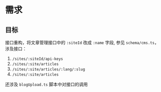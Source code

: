 # 需求

## 目标

接口重构，将文章管理接口中的 `:siteId` 改成 `:name` 字段, 参见 `schema/cms.ts`，涉及接口：

1. `/sites/:siteId/api-keys`
2. `/sites/:site/articles`
3. `/sites/:site/articles/:lang/:slug`
4. `/sites/:site/articles`

还涉及 `blogUpload.ts` 脚本中对接口的调用
